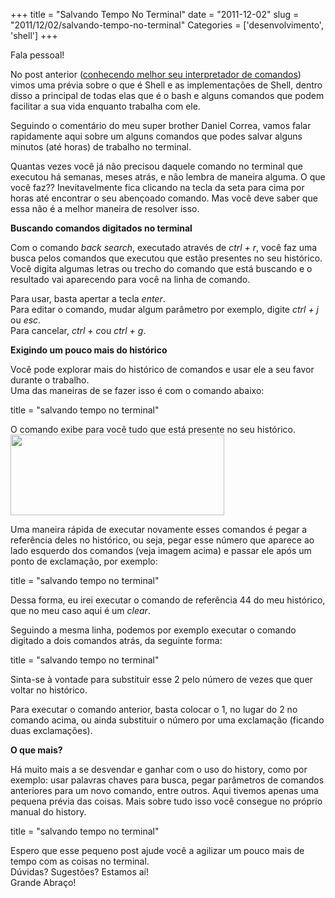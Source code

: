 +++
title = "Salvando Tempo No Terminal"
date = "2011-12-02"
slug = "2011/12/02/salvando-tempo-no-terminal"
Categories = ['desenvolvimento', 'shell']
+++

<p>Fala pessoal!</p>

<p>No post anterior (<a href="http://flaviosilveira.com/2011/conhecendo-melhor-seu-interpretador-de-comandos/">conhecendo melhor seu interpretador de comandos</a>) vimos uma prévia sobre o que é Shell e as implementações de Shell, dentro disso a principal de todas elas que é o bash e alguns comandos que podem facilitar a sua vida enquanto trabalha com ele.</p>

<p>Seguindo o comentário do meu super brother Daniel Correa, vamos falar rapidamente aqui sobre um alguns comandos que podes salvar alguns minutos (até horas) de trabalho no terminal.</p>

<p>Quantas vezes você já não precisou daquele comando no terminal que executou há semanas, meses atrás, e não lembra de maneira alguma. O que você faz?? Inevitavelmente fica clicando na tecla da seta para cima por horas até encontrar o seu abençoado comando. Mas você deve saber que essa não é a melhor maneira de resolver isso.</p>

<!--more-->


<p><strong>Buscando comandos digitados no terminal</strong></p>

<p>Com o comando <em>back search</em>, executado através de <em>ctrl + r</em>, você faz uma busca pelos comandos que executou que estão presentes no seu histórico. Você digita algumas letras ou trecho do comando que está buscando e o resultado vai aparecendo para você na linha de comando.</p>

<p>Para usar, basta apertar a tecla <em>enter</em>.<br/>
Para editar o comando, mudar algum parâmetro por exemplo, digite <em>ctrl + j</em> ou <em>esc</em>.<br/>
Para cancelar, <em>ctrl + c</em>ou <em>ctrl + g</em>.</p>

<p><strong>Exigindo um pouco mais do histórico</strong></p>

<p>Você pode explorar mais do histórico de comandos e usar ele a seu favor durante o trabalho.<br/>
Uma das maneiras de se fazer isso é com o comando abaixo:</p>

title = "salvando tempo no terminal"
</pre>


<p>O comando exibe para você tudo que está presente no seu histórico.<br/>
<img src="../../assets/uploads/2011/12/Captura-de-Tela-2011-12-02-às-5.19.56-AM.png" alt="" title="Bash history" width="342" height="129" class="alignnone size-full wp-image-438" /></p>

<p>Uma maneira rápida de executar novamente esses comandos é pegar a referência deles no histórico, ou seja, pegar esse número que aparece ao lado esquerdo dos comandos (veja imagem acima) e passar ele após um ponto de exclamação, por exemplo:</p>

title = "salvando tempo no terminal"
</pre>


<p>Dessa forma, eu irei executar o comando de referência 44 do meu histórico, que no meu caso aqui é um <em>clear</em>.</p>

<p>Seguindo a mesma linha, podemos por exemplo executar o comando digitado a dois comandos atrás, da seguinte forma:</p>

title = "salvando tempo no terminal"
</pre>


<p>Sinta-se à vontade para substituir esse 2 pelo número de vezes que quer voltar no histórico.</p>

<p>Para executar o comando anterior, basta colocar o 1, no lugar do 2 no comando acima, ou ainda substituir o número por uma exclamação (ficando duas exclamações).</p>

<p><strong>O que mais?</strong></p>

<p>Há muito mais a se desvendar e ganhar com o uso do history, como por exemplo: usar palavras chaves para busca, pegar parâmetros de comandos anteriores para um novo comando, entre outros. Aqui tivemos apenas uma pequena prévia das coisas. Mais sobre tudo isso você consegue no próprio manual do history.</p>

title = "salvando tempo no terminal"
</pre>


<p>Espero que esse pequeno post ajude você a agilizar um pouco mais de tempo com as coisas no terminal.<br/>
Dúvidas? Sugestões? Estamos aí!<br/>
Grande Abraço!</p>
